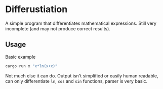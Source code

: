 # Differustiation

A simple program that differentiates mathematical expressions. Still very incomplete (and may not produce correct results).

## Usage
Basic example
```bash 
cargo run x "x*ln(x+x)"
```
Not much else it can do. Output isn't simplified or easily human readable, can only differentiate `ln`, `cos` and `sin` functions, parser is very basic.
